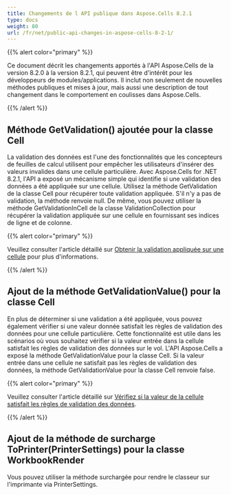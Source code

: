 ```yaml
---
title: Changements de l API publique dans Aspose.Cells 8.2.1
type: docs
weight: 80
url: /fr/net/public-api-changes-in-aspose-cells-8-2-1/
---
```


{{% alert color="primary" %}} 

Ce document décrit les changements apportés à l'API Aspose.Cells de la version 8.2.0 à la version 8.2.1, qui peuvent être d'intérêt pour les développeurs de modules/applications. Il inclut non seulement de nouvelles méthodes publiques et mises à jour, mais aussi une description de tout changement dans le comportement en coulisses dans Aspose.Cells.

{{% /alert %}} 
## **Méthode GetValidation() ajoutée pour la classe Cell**
La validation des données est l'une des fonctionnalités que les concepteurs de feuilles de calcul utilisent pour empêcher les utilisateurs d'insérer des valeurs invalides dans une cellule particulière. Avec Aspose.Cells for .NET 8.2.1, l'API a exposé un mécanisme simple qui identifie si une validation des données a été appliquée sur une cellule. Utilisez la méthode GetValidation de la classe Cell pour récupérer toute validation appliquée. S'il n'y a pas de validation, la méthode renvoie null. De même, vous pouvez utiliser la méthode GetValidationInCell de la classe ValidationCollection pour récupérer la validation appliquée sur une cellule en fournissant ses indices de ligne et de colonne.

{{% alert color="primary" %}} 

Veuillez consulter l'article détaillé sur [Obtenir la validation appliquée sur une cellule](/cells/fr/net/get-validation-applied-on-a-cell/) pour plus d'informations.

{{% /alert %}}
## **Ajout de la méthode GetValidationValue() pour la classe Cell**
En plus de déterminer si une validation a été appliquée, vous pouvez également vérifier si une valeur donnée satisfait les règles de validation des données pour une cellule particulière. Cette fonctionnalité est utile dans les scénarios où vous souhaitez vérifier si la valeur entrée dans la cellule satisfait les règles de validation des données sur le vol. L'API Aspose.Cells a exposé la méthode GetValidationValue pour la classe Cell. Si la valeur entrée dans une cellule ne satisfait pas les règles de validation des données, la méthode GetValidationValue pour la classe Cell renvoie false.

{{% alert color="primary" %}} 

Veuillez consulter l'article détaillé sur [Vérifiez si la valeur de la cellule satisfait les règles de validation des données](/cells/fr/net/verify-that-cell-value-satisfies-data-validation-rules/).

{{% /alert %}}
## **Ajout de la méthode de surcharge ToPrinter(PrinterSettings) pour la classe WorkbookRender**
Vous pouvez utiliser la méthode surchargée pour rendre le classeur sur l'imprimante via PrinterSettings.
